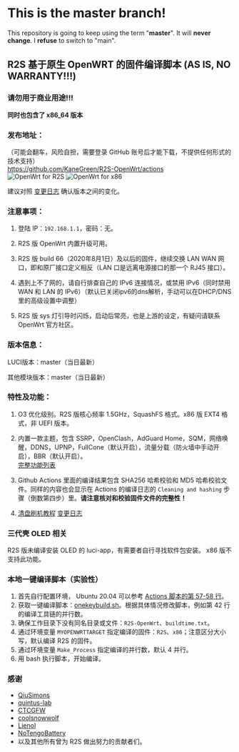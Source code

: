 # This is the master branch!
This repository is going to keep using the term "**master**". It will **never change**.
I **refuse** to switch to "main".

## R2S 基于原生 OpenWRT 的固件编译脚本 (AS IS, NO WARRANTY!!!)
### 请勿用于商业用途!!!
**同时也包含了 x86_64 版本**
### 发布地址：
（可能会翻车，风险自担，需要登录 GitHub 账号后才能下载，不提供任何形式的技术支持）  
https://github.com/KaneGreen/R2S-OpenWrt/actions  
![OpenWrt for R2S](https://github.com/KaneGreen/R2S-OpenWrt/workflows/OpenWrt%20for%20R2S/badge.svg?branch=master&event=push)
![OpenWrt for x86](https://github.com/KaneGreen/R2S-OpenWrt/workflows/OpenWrt%20for%20x86/badge.svg?branch=master&event=push)

建议对照 [变更日志](./CHANGELOG.md) 确认版本之间的变化。

### 注意事项：
1. 登陆 IP：`192.168.1.1`，密码：无。

2. R2S 版 OpenWrt 内置升级可用。

3. R2S 版 build 66（2020年8月1日）及以后的固件，继续交换 LAN WAN 网口，即和原厂接口定义相反（LAN 口是远离电源接口的那一个 RJ45 接口）。

4. 遇到上不了网的，请自行排查自己的 IPv6 连接情况，或禁用 IPv6（同时禁用 WAN 和 LAN 的 IPv6）（默认已关闭ipv6的dns解析，手动可以在DHCP/DNS里的高级设置中调整）

5. R2S 版 sys 灯引导时闪烁，启动后常亮，也是上游的设定，有疑问请联系 OpenWrt 官方社区。

### 版本信息：
LUCI版本：master（当日最新）

其他模块版本：master（当日最新）

### 特性及功能：
1. O3 优化级别。R2S 版核心频率 1.5GHz，SquashFS 格式。x86 版 EXT4 格式，非 UEFI 版本。

2. 内置一款主题，包含 SSRP，OpenClash，AdGuard Home，SQM，网络唤醒，DDNS，UPNP，FullCone（默认开启），流量分载（防火墙中手动开启），BBR（默认开启）。  
[完整功能列表](./featurelist.md)

3. Github Actions 里面的编译结果包含 SHA256 哈希校验和 MD5 哈希校验文件。同样的内容也会显示在 Actions 的编译日志的 `Cleaning and hashing` 步骤（倒数第四步）里。**请注意核对和校验固件文件的完整性！**

4. [清盘刷机教程](./howto_cleanflash.md)  [变更日志](./CHANGELOG.md)

### 三代壳 OLED 相关
R2S 版未编译安装 OLED 的 luci-app，有需要者自行寻找软件包安装。
x86 版不支持此功能。

### 本地一键编译脚本（实验性）
1. 首先自行配置环境， Ubuntu 20.04 可以参考 [Actions 脚本的第 57-58 行](.github/workflows/R2S-OpenWrt.yml)。
2. 获取一键编译脚本：[onekeybuild.sh](./onekeybuild.sh)。根据具体情况修改脚本，例如第 42 行的编译工具链的并行数。
3. 确保工作目录下没有同名目录或文件：`R2S-OpenWrt`、`buildtime.txt`。
4. 通过环境变量 `MYOPENWRTTARGET` 指定编译的固件：`R2S`、`x86`；注意区分大小写，默认编译 R2S 的固件。
5. 通过环境变量 `Make_Process` 指定编译的并行数，默认 4 并行。
6. 用 bash 执行脚本，开始编译。

### 感谢
* [QiuSimons](https://github.com/QiuSimons/)
* [quintus-lab](https://github.com/quintus-lab/)
* [CTCGFW](https://github.com/immortalwrt/immortalwrt)
* [coolsnowwolf](https://github.com/coolsnowwolf)
* [Lienol](https://github.com/Lienol)
* [NoTengoBattery](https://github.com/NoTengoBattery)
* 以及其他所有曾为 R2S 做出努力的贡献者们。
